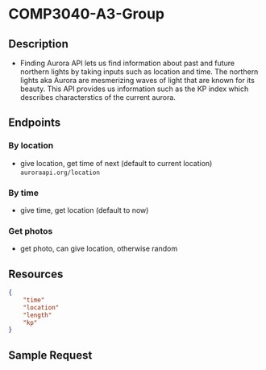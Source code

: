 # COMP3040-A3-Group

## Description
* Finding Aurora API lets us find information about past and future northern lights by taking inputs such as location and time. The northern lights aka Aurora are mesmerizing waves of light that are known for its beauty. This API provides us information such as the KP index which describes characterstics of the current aurora. 


## Endpoints
### By location
* give location, get time of next (default to current location)
```auroraapi.org/location```

### By time
* give time, get location (default to now)
### Get photos
* get photo, can give location, otherwise random

## Resources
```json
{
    "time"
    "location"
    "length"
    "kp"
}
```
    

## Sample Request



